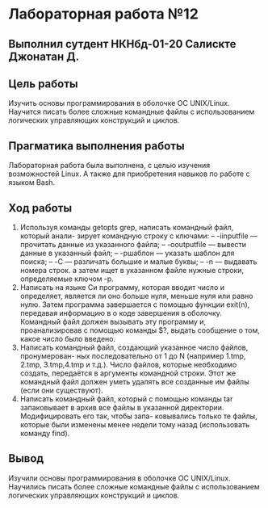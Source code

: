 # Лабораторная работа №12

## Выполнил сутдент НКНбд-01-20 Салискте Джонатан Д.

## Цель работы

Изучить основы программирования в оболочке OC UNIX/Linux. Научится писать более сложные командные файлы с использованием логических управляющих конструкций и циклов.

## Прагматика выполнения работы

Лабораторная работа была выполнена, с целью изучения возможностей Linux. А также для приобретения навыков по работе c языком Bash.

## Ход работы

1. Используя команды getopts grep, написать командный файл, который анали- зирует командную строку с ключами:
   – -iinputfile — прочитать данные из указанного файла; – -ooutputfile — вывести данные в указанный файл;
   – -pшаблон — указать шаблон для поиска;
   – -C — различать большие и малые буквы;
   – -n — выдавать номера строк.
   а затем ищет в указанном файле нужные строки, определяемые ключом -p.
2. Написать на языке Си программу, которая вводит число и определяет, является ли оно больше нуля, меньше нуля или равно нулю. Затем программа завершается с помощью функции exit(n), передавая информацию в о коде завершения в оболочку. Командный файл должен вызывать эту программу и, проанализировав с помощью команды $?, выдать сообщение о том, какое число было введено.
3. Написать командный файл, создающий указанное число файлов, пронумерован- ных последовательно от 1 до N (например 1.tmp, 2.tmp, 3.tmp,4.tmp и т.д.). Число файлов, которые необходимо создать, передаётся в аргументы командной строки. Этот же командный файл должен уметь удалять все созданные им файлы (если они существуют).
4. Написать командный файл, который с помощью команды tar запаковывает в архив все файлы в указанной директории. Модифицировать его так, чтобы запа- ковывались только те файлы, которые были изменены менее недели тому назад (использовать команду find).

## Вывод

Изучили основы программирования в оболочке OC UNIX/Linux. Научились писать более сложные командные файлы с использованием логических управляющих конструкций и циклов.
